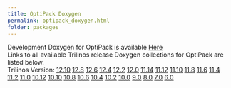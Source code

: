 ```yaml
---
title: OptiPack Doxygen
permalink: optipack_doxygen.html
folder: packages
---
```


Development Doxygen for OptiPack is available [Here](http://trilinos.org/docs/dev/packages/optipack/doc/html/index.html)  
Links to all available Trilinos release Doxygen collections for OptiPack are listed below.  
Trilinos Version: [12.10](http://trilinos.org/docs/r12.10/packages/optipack/doc/html/index.html) [12.8](http://trilinos.org/docs/r12.8/packages/optipack/doc/html/index.html) [12.6](http://trilinos.org/docs/r12.6/packages/optipack/doc/html/index.html) [12.4](http://trilinos.org/docs/r12.4/packages/optipack/doc/html/index.html) [12.2](http://trilinos.org/docs/r12.2/packages/optipack/doc/html/index.html) [12.0](http://trilinos.org/docs/r12.0/packages/optipack/doc/html/index.html) [11.14](http://trilinos.org/docs/r11.14/packages/optipack/doc/html/index.html) [11.12](http://trilinos.org/docs/r11.12/packages/optipack/doc/html/index.html) [11.10](http://trilinos.org/docs/r11.10/packages/optipack/doc/html/index.html) [11.8](http://trilinos.org/docs/r11.8/packages/optipack/doc/html/index.html) [11.6](http://trilinos.org/docs/r11.6/packages/optipack/doc/html/index.html) [11.4](http://trilinos.org/docs/r11.4/packages/optipack/doc/html/index.html) [11.2](http://trilinos.org/docs/r11.2/packages/optipack/doc/html/index.html) [11.0](http://trilinos.org/docs/r11.0/packages/optipack/doc/html/index.html) [10.12](http://trilinos.org/docs/r10.12/packages/optipack/doc/html/index.html) [10.10](http://trilinos.org/docs/r10.10/packages/optipack/doc/html/index.html) [10.8](http://trilinos.org/docs/r10.8/packages/optipack/doc/html/index.html) [10.6](http://trilinos.org/docs/r10.6/packages/optipack/doc/html/index.html) [10.4](http://trilinos.org/docs/r10.4/packages/optipack/doc/html/index.html) [10.2](http://trilinos.org/docs/r10.2/packages/optipack/doc/html/index.html) [10.0](http://trilinos.org/docs/r10.0/packages/optipack/doc/html/index.html) [9.0](http://trilinos.org/docs/r9.0/packages/optipack/doc/html/index.html) [8.0](http://trilinos.org/docs/r8.0/packages/optipack/doc/html/index.html) [7.0](http://trilinos.org/docs/r7.0/packages/optipack/doc/html/index.html) [6.0](http://trilinos.org/docs/r6.0/packages/optipack/doc/html/index.html)
